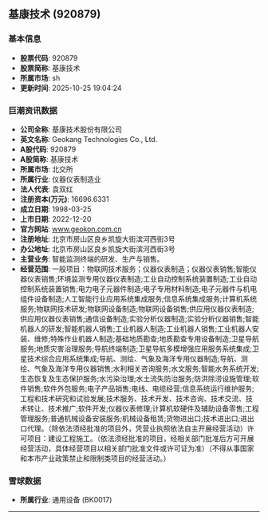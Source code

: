 ## 基康技术 (920879)

### 基本信息

- **股票代码**: 920879
- **股票简称**: 基康技术
- **所属市场**: sh
- **更新时间**: 2025-10-25 19:04:24

### 巨潮资讯数据

- **公司全称**: 基康技术股份有限公司
- **英文名称**: Geokang Technologies Co., Ltd.
- **A股代码**: 920879
- **A股简称**: 基康技术
- **所属市场**: 北交所
- **所属行业**: 仪器仪表制造业
- **法人代表**: 袁双红
- **注册资本(万元)**: 16696.6331
- **成立日期**: 1998-03-25
- **上市日期**: 2022-12-20
- **官方网站**: www.geokon.com.cn
- **注册地址**: 北京市房山区良乡凯旋大街滨河西街3号
- **办公地址**: 北京市房山区良乡凯旋大街滨河西街3号
- **主营业务**: 智能监测终端的研发、生产与销售。
- **经营范围**: 一般项目：物联网技术服务；仪器仪表制造；仪器仪表销售;智能仪器仪表销售;环境监测专用仪器仪表制造;工业自动控制系统装置制造;工业自动控制系统装置销售;电力电子元器件制造;电子专用材料制造;电子元器件与机电组件设备制造;人工智能行业应用系统集成服务;信息系统集成服务;计算机系统服务;物联网技术研发;物联网设备制造;物联网设备销售;供应用仪器仪表制造;供应用仪器仪表销售;通信设备制造;实验分析仪器制造;实验分析仪器销售;智能机器人的研发;智能机器人销售;工业机器人制造;工业机器人销售;工业机器人安装、维修;特殊作业机器人制造;基础地质勘查;地质勘查专用设备制造;卫星导航服务;地质灾害治理服务;导航终端制造;卫星导航多模增强应用服务系统集成;卫星技术综合应用系统集成;导航、测绘、气象及海洋专用仪器制造;导航、测绘、气象及海洋专用仪器销售;水利相关咨询服务;水文服务;智能水务系统开发;生态恢复及生态保护服务;水污染治理;水土流失防治服务;防洪除涝设施管理;软件销售;软件外包服务;电子产品销售;电线、电缆经营;信息系统运行维护服务;工程和技术研究和试验发展;技术服务、技术开发、技术咨询、技术交流、技术转让、技术推广;软件开发;仪器仪表修理;计算机软硬件及辅助设备零售;工程管理服务;普通机械设备安装服务;机械设备租赁;货物进出口;技术进出口;进出口代理。（除依法须经批准的项目外，凭营业执照依法自主开展经营活动）许可项目：建设工程施工。（依法须经批准的项目，经相关部门批准后方可开展经营活动，具体经营项目以相关部门批准文件或许可证为准）（不得从事国家和本市产业政策禁止和限制类项目的经营活动。）

### 雪球数据

- **所属行业**: 通用设备 (BK0017)

---